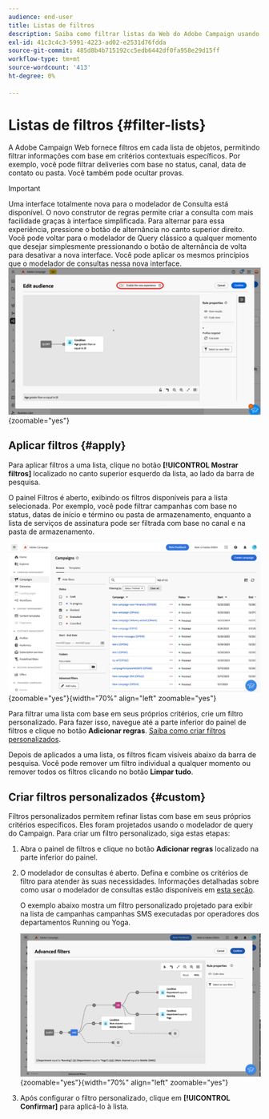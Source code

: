```yaml
---
audience: end-user
title: Listas de filtros
description: Saiba como filtrar listas da Web do Adobe Campaign usando filtros incorporados e personalizados.
exl-id: 41c3c4c3-5991-4223-ad02-e2531d76fdda
source-git-commit: 485d8b4b715192cc5edb6442df0fa958e29d15ff
workflow-type: tm+mt
source-wordcount: '413'
ht-degree: 0%

---
```


# Listas de filtros {#filter-lists}

A Adobe Campaign Web fornece filtros em cada lista de objetos, permitindo filtrar informações com base em critérios contextuais específicos. Por exemplo, você pode filtrar deliveries com base no status, canal, data de contato ou pasta. Você também pode ocultar provas.

>[!IMPORTANT]
>
>Uma interface totalmente nova para o modelador de Consulta está disponível. O novo construtor de regras permite criar a consulta com mais facilidade graças à interface simplificada. Para alternar para essa experiência, pressione o botão de alternância no canto superior direito. Você pode voltar para o modelador de Query clássico a qualquer momento que desejar simplesmente pressionando o botão de alternância de volta para desativar a nova interface. Você pode aplicar os mesmos princípios que o modelador de consultas nessa nova interface.
>![Imagem mostrando a alternância para a nova interface do construtor de regras](assets/query-modeler-toggle.png){zoomable="yes"}

## Aplicar filtros {#apply}

Para aplicar filtros a uma lista, clique no botão **[!UICONTROL Mostrar filtros]** localizado no canto superior esquerdo da lista, ao lado da barra de pesquisa.

O painel Filtros é aberto, exibindo os filtros disponíveis para a lista selecionada. Por exemplo, você pode filtrar campanhas com base no status, datas de início e término ou pasta de armazenamento, enquanto a lista de serviços de assinatura pode ser filtrada com base no canal e na pasta de armazenamento.

![Painel de filtros mostrando os filtros disponíveis para listas](assets/filters-pane.png){zoomable="yes"}{width="70%" align="left" zoomable="yes"}

Para filtrar uma lista com base em seus próprios critérios, crie um filtro personalizado. Para fazer isso, navegue até a parte inferior do painel de filtros e clique no botão **Adicionar regras**. [Saiba como criar filtros personalizados](#custom).

Depois de aplicados a uma lista, os filtros ficam visíveis abaixo da barra de pesquisa. Você pode remover um filtro individual a qualquer momento ou remover todos os filtros clicando no botão **Limpar tudo**.

## Criar filtros personalizados {#custom}

Filtros personalizados permitem refinar listas com base em seus próprios critérios específicos. Eles foram projetados usando o modelador de query do Campaign. Para criar um filtro personalizado, siga estas etapas:

1. Abra o painel de filtros e clique no botão **Adicionar regras** localizado na parte inferior do painel.

1. O modelador de consultas é aberto. Defina e combine os critérios de filtro para atender às suas necessidades. Informações detalhadas sobre como usar o modelador de consultas estão disponíveis em [esta seção](../query/query-modeler-overview.md).

   O exemplo abaixo mostra um filtro personalizado projetado para exibir na lista de campanhas campanhas SMS executadas por operadores dos departamentos Running ou Yoga.

   ![Exemplo de filtro personalizado mostrando campanhas de SMS filtradas por departamento](assets/filters-sample.png){zoomable="yes"}{width="70%" align="left" zoomable="yes"}

1. Após configurar o filtro personalizado, clique em **[!UICONTROL Confirmar]** para aplicá-lo à lista.